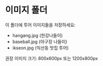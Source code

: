 # 이미지 폴더

이 폴더에 투어 이미지들을 저장하세요:

- hangang.jpg (한강나들이)
- baseball.jpg (야구장 나들이)  
- ikseon.jpg (익선동 맛집 투어)

권장 이미지 크기: 800x600px 또는 1200x800px 